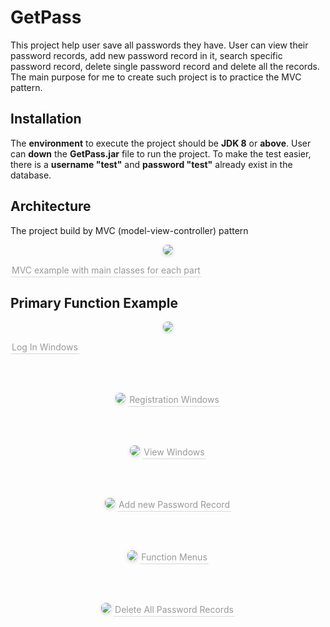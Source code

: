 # GetPass

This project help user save all passwords they have. User can view their password records, add new password record in it, search specific password record, delete single password record and delete all the records. The main purpose for me to create such project is to practice the MVC pattern.

## Installation
The **environment** to execute the project should be **JDK 8** or **above**. 
User can **down** the **GetPass.jar** file to run the project. 
To make the test easier, there is a **username "test"** and **password "test"** already exist in the database.

## Architecture

The project build by MVC (model-view-controller) pattern
<p align="center">  
<img style="border-radius: 0.5125em;  
box-shadow: 0 2px 4px 0 rgba(34,36,38,.12),0 2px 10px 0 rgba(34,36,38,.08);"  
src="https://github.com/Eric-GH/PW/blob/master/PrevPic/mvcpic.png?raw=true">   
<div style="color:orange; border-bottom: 1px solid #d9d9d9;  
display: inline-block;  
color: #999;  
padding: 2px;">MVC example with main classes for each part</div>  
</p>

## Primary Function Example
<p align="center">  
<img style="border-radius: 0.5125em;  
box-shadow: 0 2px 4px 0 rgba(34,36,38,.12),0 2px 10px 0 rgba(34,36,38,.08);"  
src="https://github.com/Eric-GH/PW/blob/master/PrevPic/Blank%20Diagram%20(5).png?raw=true">   
<div style="color:orange; border-bottom: 1px solid #d9d9d9;  
display: inline-block;  
color: #999;  
padding: 2px;">Log In Windows</div>  
</p>

<br></br>

<center>  
<img style="border-radius: 0.5125em;  
box-shadow: 0 2px 4px 0 rgba(34,36,38,.12),0 2px 10px 0 rgba(34,36,38,.08);"  
src="https://github.com/Eric-GH/PW/blob/master/PrevPic/Blank%20Diagram%20(4).png?raw=true">   
<div style="color:orange; border-bottom: 1px solid #d9d9d9;  
display: inline-block;  
color: #999;  
padding: 2px;">Registration Windows</div>  
</center>

<br></br>

<center>  
<img style="border-radius: 0.5125em;  
box-shadow: 0 2px 4px 0 rgba(34,36,38,.12),0 2px 10px 0 rgba(34,36,38,.08);"  
src="https://github.com/Eric-GH/PW/blob/master/PrevPic/Blank%20Diagram%20(1).png?raw=true">   
<div style="color:orange; border-bottom: 1px solid #d9d9d9;  
display: inline-block;  
color: #999;  
padding: 2px;">View Windows</div>  
</center>

<br></br>

<center>  
<img style="border-radius: 0.5125em;  
box-shadow: 0 2px 4px 0 rgba(34,36,38,.12),0 2px 10px 0 rgba(34,36,38,.08);"  
src="https://github.com/Eric-GH/PW/blob/master/PrevPic/Blank%20Diagram%20(3).png?raw=true">    
<div style="color:orange; border-bottom: 1px solid #d9d9d9;  
display: inline-block;  
color: #999;  
padding: 2px;">Add new Password Record</div>  
</center>

<br></br>

<center>  
<img style="border-radius: 0.5125em;  
box-shadow: 0 2px 4px 0 rgba(34,36,38,.12),0 2px 10px 0 rgba(34,36,38,.08);"  
src="https://github.com/Eric-GH/PW/blob/master/PrevPic/Blank%20Diagram%20(7).png?raw=true">    
<div style="color:orange; border-bottom: 1px solid #d9d9d9;  
display: inline-block;  
color: #999;  
padding: 2px;">Function Menus</div>  
</center>

<br></br>

<center>  
<img style="border-radius: 0.5125em;  
box-shadow: 0 2px 4px 0 rgba(34,36,38,.12),0 2px 10px 0 rgba(34,36,38,.08);"  
src="https://github.com/Eric-GH/PW/blob/master/PrevPic/Blank%20Diagram%20(8).png?raw=true">  
<div style="color:orange; border-bottom: 1px solid #d9d9d9;  
display: inline-block;  
color: #999;  
padding: 2px;">Delete All Password Records</div>  
</center>

